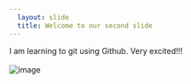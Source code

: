 ```yaml
---
  layout: slide
  title: Welcome to our second slide
---
```

I am learning to git using Github. Very excited!!!</br>
</br>
![image](https://user-images.githubusercontent.com/77141095/158068964-b1642681-5156-4826-b7c4-54b51e9d11d8.png)

